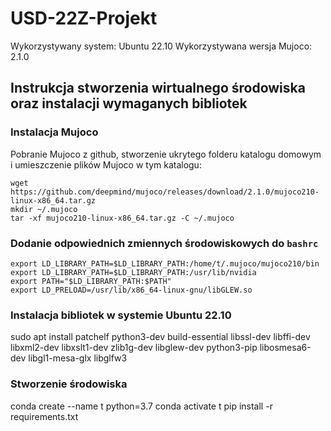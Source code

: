 # USD-22Z-Projekt

Wykorzystywany system: Ubuntu 22.10
Wykorzystywana wersja Mujoco: 2.1.0

## Instrukcja stworzenia wirtualnego środowiska oraz instalacji wymaganych bibliotek

### Instalacja Mujoco
Pobranie Mujoco z github, stworzenie ukrytego folderu katalogu domowym i umieszczenie plików Mujoco w tym katalogu:
```
wget https://github.com/deepmind/mujoco/releases/download/2.1.0/mujoco210-linux-x86_64.tar.gz
mkdir ~/.mujoco
tar -xf mujoco210-linux-x86_64.tar.gz -C ~/.mujoco
```

### Dodanie odpowiednich zmiennych środowiskowych do `bashrc`
```
export LD_LIBRARY_PATH=$LD_LIBRARY_PATH:/home/t/.mujoco/mujoco210/bin
export LD_LIBRARY_PATH=$LD_LIBRARY_PATH:/usr/lib/nvidia
export PATH="$LD_LIBRARY_PATH:$PATH"
export LD_PRELOAD=/usr/lib/x86_64-linux-gnu/libGLEW.so
```

### Instalacja bibliotek w systemie Ubuntu 22.10
sudo apt install patchelf python3-dev build-essential libssl-dev libffi-dev libxml2-dev libxslt1-dev zlib1g-dev  libglew-dev python3-pip libosmesa6-dev libgl1-mesa-glx libglfw3

### Stworzenie środowiska
conda create --name t python=3.7
conda activate t
pip install -r requirements.txt
